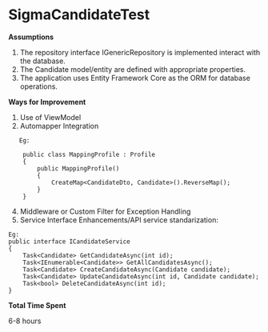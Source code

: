 # SigmaCandidateTest

**Assumptions**

1. The repository interface IGenericRepository is implemented interact with the database.
2. The Candidate model/entity are defined with appropriate properties.
3. The application uses Entity Framework Core as the ORM for database operations.

 **Ways for Improvement**

1. Use of ViewModel
2. Automapper Integration
```
   Eg:
   
    public class MappingProfile : Profile
    {
        public MappingProfile()
        {
            CreateMap<CandidateDto, Candidate>().ReverseMap();
        }
    }
```
4. Middleware or Custom Filter for Exception Handling
5. Service Interface Enhancements/API service standarization:
   
```
Eg:
public interface ICandidateService
{
    Task<Candidate> GetCandidateAsync(int id);
    Task<IEnumerable<Candidate>> GetAllCandidatesAsync();
    Task<Candidate> CreateCandidateAsync(Candidate candidate);
    Task<Candidate> UpdateCandidateAsync(int id, Candidate candidate);
    Task<bool> DeleteCandidateAsync(int id);
}
```

**Total Time Spent**

6-8 hours
